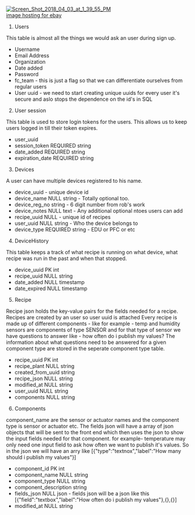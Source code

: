 <a href="https://ibb.co/gRM3wc"><img src="https://preview.ibb.co/dUtu2H/Screen_Shot_2018_04_03_at_1_39_55_PM.png" alt="Screen_Shot_2018_04_03_at_1_39_55_PM" border="0"></a><br /><a target='_blank' href='https://imgbb.com/'>image hosting for ebay</a><br />

1. Users 

This table is almost all the things we would ask an user during sign up. 
  - Username
  - Email Address
  - Organization
  - Date added 
  - Password
  - fc_team - this is just a flag so that we can differentiate ourselves from regular users
  - User uuid - we need to start creating unique uuids for every user it's secure and aslo stops the dependence on the id's in SQL
  
 2. User session
 
 This table is used to store login tokens for the users. This allows us to keep users logged in till their token expires. 
 
 - user_uuid 
 - session_token REQUIRED string
 - date_added REQUIRED string
 - expiration_date REQUIRED string
 
 3. Devices
 
 A user can have multiple devices registered to his name. 
 
 - device_uuid  - unique device id
 - device_name NULL string - Totally optional too. 
 - device_reg_no string - 6 digit number from rob's work
 - device_notes NULL text - Any additional optional ntoes users can add 
 - recipe_uuid NULL - unique id of recipes
 - user_uuid NULL string -  Who the device belongs to
 - device_type REQUIRED string  - EDU or PFC or etc
 
  4. DeviceHistory
 
 This table keeps a track of what recipe is running on what device, what recipe was run in the past and when that stopped. 
 
 - device_uuid PK int
 - recipe_uuid NULL string
 - date_added NULL timestamp
 - date_expired NULL timestamp
 
 5. Recipe

 Recipe json holds the key-value pairs for the fields needed for a recipe. Recipes are created by an user so user uuid is attached 
 Every recipe is made up of different components - like for example - temp and humidity sensors are components of type SENSOR and for that type of sensor we have questions to answer like - how often do i publish my values? 
 The information about what questions need to be answered for a given component type are stored in the seperate component type table. 
 
 - recipe_uuid PK int
 - recipe_plant NULL string
 - created_from_uuid string
 - recipe_json NULL string
 - modified_at NULL string
 - user_uuid NULL string
 - components NULL string 

 
 6. Components
 
 component_name are the sensor or actuator names and the component type is sensor or actuator etc. The fields json will have a array of json objects that will be sent to the front end which then uses the json to show the input fields needed for that component. for example- temperature may only need one input field to ask how often we want to publish it's values. So in the json we will have an arry like [{"type":"textnox","label":"How many should i publish my values"}]

- component_id PK int
- component_name NULL string
- component_type NULL string
- component_description string
- fields_json NULL json - fields json will be a json like this [{"field":"textbox","label":"How often do i publish my values"},{},{}]
- modified_at NULL string

 
